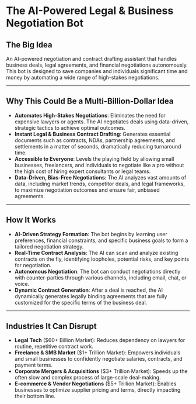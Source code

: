 # The AI-Powered Legal & Business Negotiation Bot

## The Big Idea

An AI-powered negotiation and contract drafting assistant that handles business deals, legal agreements, and financial negotiations autonomously. This bot is designed to save companies and individuals significant time and money by automating a wide range of high-stakes negotiations.

---

## Why This Could Be a Multi-Billion-Dollar Idea

* **Automates High-Stakes Negotiations**: Eliminates the need for expensive lawyers or agents. The AI negotiates deals using data-driven, strategic tactics to achieve optimal outcomes.
* **Instant Legal & Business Contract Drafting**: Generates essential documents such as contracts, NDAs, partnership agreements, and settlements in a matter of seconds, dramatically reducing turnaround time.
* **Accessible to Everyone**: Levels the playing field by allowing small businesses, freelancers, and individuals to negotiate like a pro without the high cost of hiring expert consultants or legal teams.
* **Data-Driven, Bias-Free Negotiations**: The AI analyzes vast amounts of data, including market trends, competitor deals, and legal frameworks, to maximize negotiation outcomes and ensure fair, unbiased agreements.

---

## How It Works

* **AI-Driven Strategy Formation**: The bot begins by learning user preferences, financial constraints, and specific business goals to form a tailored negotiation strategy.
* **Real-Time Contract Analysis**: The AI can scan and analyze existing contracts on the fly, identifying loopholes, potential risks, and key points for negotiation.
* **Autonomous Negotiation**: The bot can conduct negotiations directly with counter-parties through various channels, including email, chat, or voice.
* **Dynamic Contract Generation**: After a deal is reached, the AI dynamically generates legally binding agreements that are fully customized for the specific terms of the business deal.

---

## Industries It Can Disrupt

* **Legal Tech** ($60+ Billion Market): Reduces dependency on lawyers for routine, repetitive contract work.
* **Freelance & SMB Market** ($1+ Trillion Market): Empowers individuals and small businesses to confidently negotiate salaries, contracts, and payment terms.
* **Corporate Mergers & Acquisitions** ($3+ Trillion Market): Speeds up the often slow and complex process of large-scale deal-making.
* **E-commerce & Vendor Negotiations** ($5+ Trillion Market): Enables businesses to optimize supplier pricing and terms, directly impacting their bottom line.
